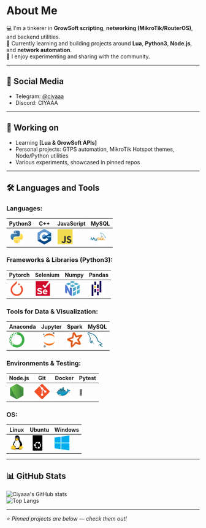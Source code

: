 # About Me

💻 I'm a tinkerer in **GrowSoft scripting**, **networking (MikroTik/RouterOS)**, and backend utilities.  
🌱 Currently learning and building projects around **Lua**, **Python3**, **Node.js**, and **network automation**.  
🚀 I enjoy experimenting and sharing with the community.

---

## 🔗 Social Media
- Telegram: [@ciyaaa](https://t.me/ciyaaa)
- Discord: CIYAAA

---

## 🚀 Working on
- Learning **[Lua & GrowSoft APIs]**
- Personal projects: GTPS automation, MikroTik Hotspot themes, Node/Python utilities
- Various experiments, showcased in pinned repos

---

## 🛠️ Languages and Tools

### Languages:
| Python3 | C++ | JavaScript | MySQL |
|---------|-----|------------|-------|
| <img src="https://raw.githubusercontent.com/devicons/devicon/master/icons/python/python-original.svg" width="40"/> | <img src="https://raw.githubusercontent.com/devicons/devicon/master/icons/cplusplus/cplusplus-original.svg" width="40"/> | <img src="https://raw.githubusercontent.com/devicons/devicon/master/icons/javascript/javascript-original.svg" width="40"/> | <img src="https://raw.githubusercontent.com/devicons/devicon/master/icons/mysql/mysql-original-wordmark.svg" width="40"/> |

### Frameworks & Libraries (Python3):
| Pytorch | Selenium | Numpy | Pandas |
|---------|----------|-------|--------|
| <img src="https://raw.githubusercontent.com/devicons/devicon/master/icons/pytorch/pytorch-original.svg" width="40"/> | <img src="https://raw.githubusercontent.com/devicons/devicon/master/icons/selenium/selenium-original.svg" width="40"/> | <img src="https://raw.githubusercontent.com/devicons/devicon/master/icons/numpy/numpy-original.svg" width="40"/> | <img src="https://raw.githubusercontent.com/devicons/devicon/master/icons/pandas/pandas-original.svg" width="40"/> |

### Tools for Data & Visualization:
| Anaconda | Jupyter | Spark | MySQL |
|----------|---------|-------|-------|
| <img src="https://raw.githubusercontent.com/devicons/devicon/master/icons/anaconda/anaconda-original.svg" width="40"/> | <img src="https://raw.githubusercontent.com/devicons/devicon/master/icons/jupyter/jupyter-original.svg" width="40"/> | <img src="https://raw.githubusercontent.com/devicons/devicon/master/icons/apachespark/apachespark-original.svg" width="40"/> | <img src="https://raw.githubusercontent.com/devicons/devicon/master/icons/mysql/mysql-original.svg" width="40"/> |

### Environments & Testing:
| Node.js | Git | Docker | Pytest |
|---------|-----|--------|--------|
| <img src="https://raw.githubusercontent.com/devicons/devicon/master/icons/nodejs/nodejs-original.svg" width="40"/> | <img src="https://raw.githubusercontent.com/devicons/devicon/master/icons/git/git-original.svg" width="40"/> | <img src="https://raw.githubusercontent.com/devicons/devicon/master/icons/docker/docker-original.svg" width="40"/> | 🐍 |

### OS:
| Linux | Ubuntu | Windows |
|-------|--------|---------|
| <img src="https://raw.githubusercontent.com/devicons/devicon/master/icons/linux/linux-original.svg" width="40"/> | <img src="https://raw.githubusercontent.com/devicons/devicon/master/icons/ubuntu/ubuntu-plain.svg" width="40"/> | <img src="https://raw.githubusercontent.com/devicons/devicon/master/icons/windows8/windows8-original.svg" width="40"/> |

---

## 📊 GitHub Stats

![Ciyaaa's GitHub stats](https://github-readme-stats.vercel.app/api?username=ciyaaa&show_icons=true&theme=radical)  
![Top Langs](https://github-readme-stats.vercel.app/api/top-langs/?username=ciyaaa&layout=compact&theme=radical)

---

⭐ *Pinned projects are below — check them out!*
